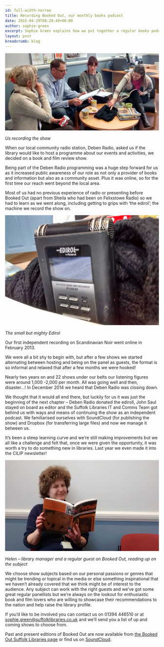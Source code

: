 ```yaml
---
id: full-width-narrow
title: Recording Booked Out, our monthly books podcast
date: 2015-04-29T08:29:49+00:00
author: sophie-green
excerpt: Sophie Green explains how we put together a regular books podcast, and the benefits it brings the library and community. You can also get involved.
layout: post
breadcrumb: blog
---
```

![The Booked Out team recording a show round a desk](/images/featured/featured-booked-out-team.jpg)

*Us recording the show*

When our local community radio station, Deben Radio, asked us if the library would like to host a programme about our events and activities, we decided on a book and film review show.

Being part of the Deben Radio programming was a huge step forward for us as it increased public awareness of our role as not only a provider of books and information but also as a community asset. Plus it was online, so for the first time our reach went beyond the local area.

Most of us had no previous experience of radio or presenting before Booked Out (apart from Sheila who had been on Felixstowe Radio) so we had to learn as we went along, including getting to grips with ‘the edirol’; the machine we record the show on.

![An MP3 recording microphone](/images/article/booked-out-edirol.jpg)

*The small but mighty Edirol*

Our first independent recording on Scandinavian Noir went online in February 2013.

We were all a bit shy to begin with, but after a few shows we started alternating between hosting and being on the panel as guests, the format is so informal and relaxed that after a few months we were hooked!

Nearly two years on and 22 shows under our belts our listening figures were around 1,000 -2,000 per month. All was going well and then, disaster…! In December 2014 we heard that Deben Radio was closing down.

We thought that it would all end there, but luckily for us it was just the beginning of the next chapter &#8211; Deben Radio donated the ediroll, John Saul stayed on board as editor and the Suffolk Libraries IT and Comms Team got behind us with ways and means of continuing the show as an independent podcast. We familiarised ourselves with SoundCloud (for publishing the show) and Dropbox (for transferring large files) and now we manage it between us.

It’s been a steep learning curve and we’re still making improvements but we all like a challenge and felt that, once we were given the opportunity, it was worth a try to do something new in libraries. Last year we even made it into the CILIP newsletter!

![Helen Scrivener reading a book](/images/article/booked-out-helen-scrivener.jpg)

*Helen – library manager and a regular guest on Booked Out, reading up on the subject*

We choose show subjects based on our personal passions or genres that might be trending or topical in the media or else something inspirational that we haven’t already covered that we think might be of interest to the audience. Any subject can work with the right guests and we’ve got some great regular panellists but we’re always on the lookout for enthusiastic book and film lovers who are willing to showcase their recommendations to the nation and help raise the library profile.

If you’d like to be involved you can contact us on 01394 446510 or at sophie.green@suffolklibraries.co.uk and we’ll send you a list of up and coming shows to choose from.

Past and present editions of Booked Out are now available from [the Booked Out Suffolk Libraries page](/new-suggestions/booked-out) or find us on [SoundCloud](https://soundcloud.com/suffolk-libraries).
